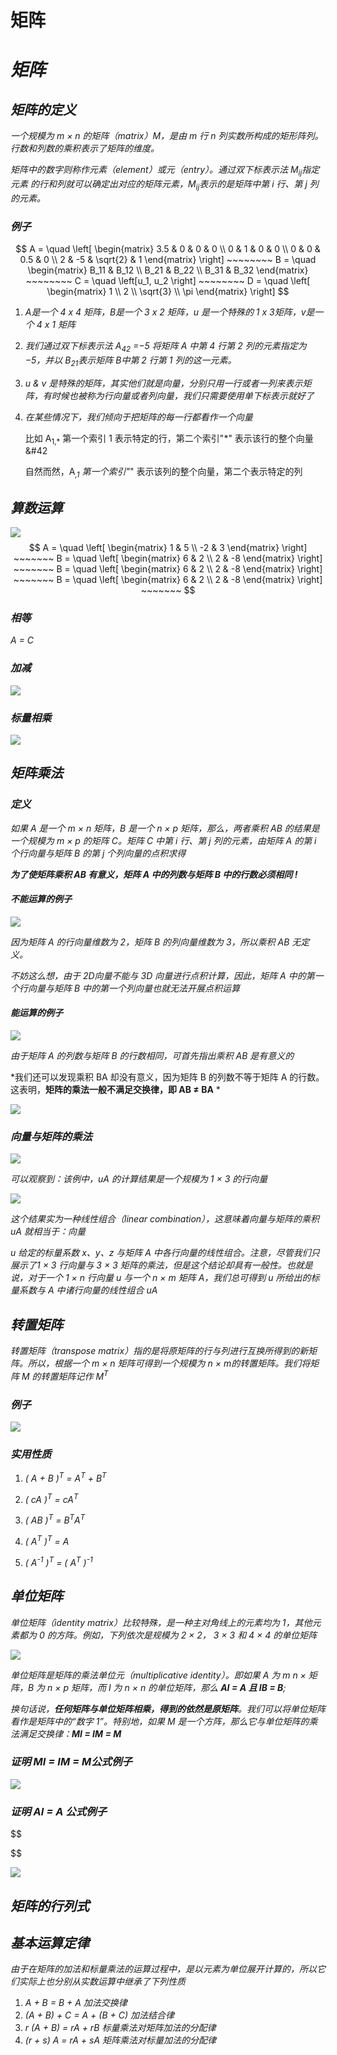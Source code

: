 # 矩阵


# ***矩阵***

## ***矩阵的定义***

*一个规模为 m × n  的矩阵（matrix）M，是由 m 行 n 列实数所构成的矩形阵列。行数和列数的乘积表示了矩阵的维度。*

*矩阵中的数字则称作元素（element）或元（entry）。通过双下标表示法 M<sub>ij</sub>指定元素
的行和列就可以确定出对应的矩阵元素，M<sub>ij</sub>表示的是矩阵中第 i 行、第 j 列的元素。*

### ***例子***

$$
A = \quad \left[ \begin{matrix} 3.5 & 0 & 0 & 0 \\ 0 & 1 & 0 & 0 \\ 0 & 0 & 0.5 & 0 \\ 2 & -5 & \sqrt{2} & 1   \end{matrix} \right] ~~~~~~~~ 
B = \quad \begin{matrix} B_11 & B_12 \\ B_21 & B_22 \\ B_31 & B_32  \end{matrix} ~~~~~~~~
C = \quad \left[u_1, u_2 \right] ~~~~~~~~
D = \quad \left[ \begin{matrix} 1 \\ 2 \\ \sqrt{3} \\ \pi \end{matrix} \right]
$$

1. *A是一个 4 x 4 矩阵，B是一个 3 x 2 矩阵，u 是一个特殊的 1 x 3矩阵，v是一个 4 x 1 矩阵*

2. *我们通过双下标表示法  A<sub>42</sub> =−5 将矩阵 A 中第 4 行第 2 列的元素指定为−5，并以  B<sub>21</sub>表示矩阵 B中第 2 行第 1 列的这一元素。*

3. *u & v 是特殊的矩阵，其实他们就是向量，分别只用一行或者一列来表示矩阵，有时候也被称为行向量或者列向量，我们只需要使用单下标表示就好了*

4. *在某些情况下，我们倾向于把矩阵的每一行都看作一个向量*
   
   比如 A<sub>1,\*</sub> 第一个索引 1 表示特定的行，第二个索引"\*" 表示该行的整个向量&#42
   
   自然而然，A<sub>*,1</sub> 第一个索引"*" 表示该列的整个向量，第二个表示特定的列

## ***算数运算***

![](https://raw.githubusercontent.com/CuteCocoa/MyImage/main/2025/01/22-17-06-19-2025-01-22-17-06-16-1737536772656.png)
$$
A = \quad \left[ \begin{matrix} 1 & 5 \\ -2 & 3 \end{matrix} \right] ~~~~~~~
B = \quad \left[ \begin{matrix} 6 & 2 \\ 2 & -8 \end{matrix} \right] ~~~~~~~
B = \quad \left[ \begin{matrix} 6 & 2 \\ 2 & -8 \end{matrix} \right] ~~~~~~~
B = \quad \left[ \begin{matrix} 6 & 2 \\ 2 & -8 \end{matrix} \right] ~~~~~~~
$$

### ***相等***

*A = C*

### ***加减***

![](https://raw.githubusercontent.com/CuteCocoa/MyImage/main/2025/01/22-17-13-21-2025-01-22-17-13-19-image.png)

### ***标量相乘***

![](https://raw.githubusercontent.com/CuteCocoa/MyImage/main/2025/01/22-17-14-03-2025-01-22-17-14-01-image.png)

## ***矩阵乘法***

### ***定义***

*如果 A 是一个 m × n  矩阵，B 是一个 n × p  矩阵，那么，两者乘积 AB 的结果是一个规模为 m × p  的矩阵 C。矩阵 C 中第 i 行、第 j 列的元素，由矩阵 A 的第 i 个行向量与矩阵 B 的第 j 个列向量的点积求得*

***为了使矩阵乘积 AB 有意义，矩阵 A 中的列数与矩阵 B 中的行数必须相同 !***

#### ***不能运算的例子***

![](https://raw.githubusercontent.com/CuteCocoa/MyImage/main/2025/01/22-17-32-04-2025-01-22-17-27-47-image.png)

*因为矩阵 A 的行向量维数为 2，矩阵 B 的列向量维数为 3，所以乘积 AB 无定义。*

*不妨这么想，由于 2D向量不能与 3D 向量进行点积计算，因此，矩阵 A 中的第一个行向量与矩阵 B 中的第一个列向量也就无法开展点积运算*

#### ***能运算的例子***

![](https://raw.githubusercontent.com/CuteCocoa/MyImage/main/2025/01/22-17-29-17-2025-01-22-17-29-14-image.png)

*由于矩阵 A 的列数与矩阵 B 的行数相同，可首先指出乘积 AB 是有意义的*

*我们还可以发现乘积 BA 却没有意义，因为矩阵 B 的列数不等于矩阵 A 的行数。这表明，**矩阵的乘法一般不满足交换律，即 AB ≠ BA** *

![](https://raw.githubusercontent.com/CuteCocoa/MyImage/main/2025/01/22-17-31-43-2025-01-22-17-31-40-1737538292728.png)

### ***向量与矩阵的乘法***

![](https://raw.githubusercontent.com/CuteCocoa/MyImage/main/2025/01/22-17-41-58-2025-01-22-17-41-54-1737538911168.png) 

*可以观察到：该例中，uA 的计算结果是一个规模为 1 × 3 的行向量*

![](https://raw.githubusercontent.com/CuteCocoa/MyImage/main/2025/01/22-17-44-29-2025-01-22-17-44-27-image.png)

*这个结果实为一种线性组合（linear combination），这意味着向量与矩阵的乘积 uA 就相当于：向量*

*u 给定的标量系数 x、y、z 与矩阵 A 中各行向量的线性组合。注意，尽管我们只展示了1 × 3  行向量与 3 × 3*
*矩阵的乘法，但是这个结论却具有一般性。也就是说，对于一个 1 × n 行向量 u 与一个 n × m 矩阵 A，我们总可得到 u 所给出的标量系数与 A 中诸行向量的线性组合 uA*

## ***转置矩阵***

*转置矩阵（transpose matrix）指的是将原矩阵的行与列进行互换所得到的新矩阵。所以，根据一个 m × n 矩阵可得到一个规模为 n × m的转置矩阵。我们将矩阵 M 的转置矩阵记作 M<sup>T</sup>*

### ***例子***

![](https://raw.githubusercontent.com/CuteCocoa/MyImage/main/2025/01/22-17-51-11-2025-01-22-17-51-09-image.png)

### ***实用性质***

1. *( A + B )<sup>T</sup> = A<sup>T</sup> + B<sup>T</sup>*

2. *( cA )<sup>T</sup> = cA<sup>T</sup>*

3. *( AB )<sup>T</sup> = B<sup>T</sup>A<sup>T</sup>*

4. *( A<sup>T</sup> )<sup>T</sup>  = A*

5. *( A<sup>-1</sup> )<sup>T</sup> = ( A<sup>T</sup> )<sup>-1</sup>*

## ***单位矩阵***

*单位矩阵（identity matrix）比较特殊，是一种主对角线上的元素均为 1，其他元素都为 0 的方阵。例如，下列依次是规模为 2 × 2， 3 × 3  和 4 × 4 的单位矩阵*

![](https://raw.githubusercontent.com/CuteCocoa/MyImage/main/2025/01/22-17-56-33-2025-01-22-17-56-31-image.png)

*单位矩阵是矩阵的乘法单位元（multiplicative identity）。即如果 A 为 m n × 矩阵，B 为 n × p  矩阵，而 I 为 n × n 的单位矩阵，那么 **AI = A 且 IB = B**;*

*换句话说，**任何矩阵与单位矩阵相乘，得到的依然是原矩阵**。我们可以将单位矩阵看作是矩阵中的“数字 1”。特别地，如果 M 是一个方阵，那么它与单位矩阵的乘法满足交换律：**MI = IM = M***

### ***证明 MI = IM = M公式例子***

![](https://raw.githubusercontent.com/CuteCocoa/MyImage/main/2025/01/22-18-07-42-2025-01-22-18-06-29-image.png)

### ***证明 AI = A 公式例子***

$$

$$

![](https://raw.githubusercontent.com/CuteCocoa/MyImage/main/2025/01/22-18-07-44-2025-01-22-18-07-39-image.png)

## ***矩阵的行列式***

## ***基本运算定律***

*由于在矩阵的加法和标量乘法的运算过程中，是以元素为单位展开计算的，所以它们实际上也分别从实数运算中继承了下列性质*

1. *A + B = B + A 加法交换律*
2. *(A + B) + C = A + (B + C) 加法结合律*
3. *r (A + B) = rA + rB 标量乘法对矩阵加法的分配律*
4. *(r + s) A = rA + sA 矩阵乘法对标量加法的分配律*

